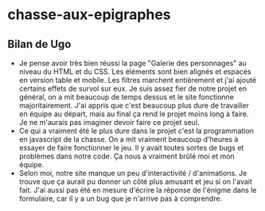 ﻿# chasse-aux-epigraphes
## Bilan de Ugo
* Je pense avoir très bien réussi la page "Galerie des personnages" au niveau du HTML et du CSS. Les éléments sont bien alignés et espacés en version table et mobile. Les filtres marchent entièrement et j'ai ajouté certains effets de survol sur eux. Je suis assez fier de notre projet en général, on a mit beaucoup de temps dessus et le site fonctionne majoritairement. J'ai appris que c'est beaucoup plus dure de travailler en équipe au départ, mais au final ça rend le projet moins long à faire. Je ne m'aurais pas imaginer devoir faire ce projet seul.
* Ce qui a vraiment été le plus dure dans le projet c'est la programmation en javascript de la chasse. On a mit vraiment beaucoup d'heures à essayer de faire fonctionner le jeu. Il y avait toutes sortes de bugs et problèmes dans notre code. Ça nous a vraiment brûlé moi et mon équipe. 
* Selon moi, notre site manque un peu d'interactivité / d'animations. Je trouve que ça aurait pu donner un côté plus amusant et jeu si on l'avait fait. J'ai aussi pas été en mesure d'écrire la réponse de l'énigme dans le formulaire, car il y a un bug que je n'arrive pas à comprendre. 
